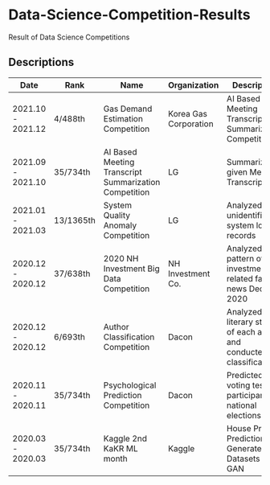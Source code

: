 # Data-Science-Competition-Results
Result of Data Science Competitions

## Descriptions

| Date | Rank | Name | Organization | Description |
| --- | --- | --- | --- | --- |
| 2021.10 - 2021.12 | 4/488th | Gas Demand Estimation Competition | Korea Gas Corporation | AI Based Meeting Transcript Summarization Competition |
| 2021.09 - 2021.10 | 35/734th | AI Based Meeting Transcript Summarization Competition | LG | Summarized given Meeting Transcript |
| 2021.01 - 2021.03 | 13/1365th | System Quality Anomaly Competition | LG | Analyzed 16M unidentified system log records |
| 2020.12 - 2020.12 | 37/638th | 2020 NH Investment Big Data Competition | NH Investment Co. | Analyzed pattern of investment-related fake news Dec 2020 |
| 2020.12 - 2020.12 | 6/693th | Author Classification Competition | Dacon | Analyzed literary style of each author and conducted classification |
| 2020.11 - 2020.11 | 35/734th | Psychological Prediction Competition | Dacon | Predicted voting test participants in national elections |
| 2020.03 - 2020.03 | 35/734th | Kaggle 2nd KaKR ML month | Kaggle | House Price Prediction with Generated Datasets using GAN |
